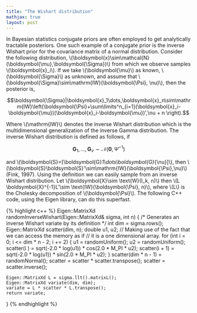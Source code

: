 ```yaml
---
title: "The Wishart distribution"
mathjax: true
layout: post
---
```


In Bayesian statistics conjugate priors are often employed to get analytically tractable posteriors. One such example of a conjugate prior is the inverse Wishart prior for the covariance matrix of a normal distribution.
Consider the following distribution, \\(\boldsymbol{x}\sim\mathcal{N}(\boldsymbol{\mu},\boldsymbol{\Sigma})\\) from which we observe samples \\(\boldsymbol{x}_i\\). If we take \\(\boldsymbol{\mu}\\) as known, \\(\boldsymbol{\Sigma}\\) as unknown, and assume that \\(\boldsymbol{\Sigma}\sim\mathrm{IW}(\boldsymbol{\Psi}, \nu)\\), then the posterior is,

$$\boldsymbol{\Sigma}|\boldsymbol{x}_1\dots,\boldsymbol{x}_n\sim\mathrm{IW}\left(\boldsymbol{\Psi}+\sum\limits^n_{i=1}(\boldsymbol{x}_i-\boldsymbol{\mu})(\boldsymbol{x}_i-\boldsymbol{\mu})',\nu + n \right).$$

Where \\(\mathrm{IW}\\) denotes the inverse Wishart distribution which is the multidimensional generalization of the inverse Gamma distribution. The inverse Wishart distribution is defined as follows, if 

$$\boldsymbol{G}_1,\dots,\boldsymbol{G}_{\nu}\sim\mathcal{N}\left(\boldsymbol{0},\Psi^{-1}\right)$$ 

and \\(\boldsymbol{S}=[\boldsymbol{G}_1\dots\boldsymbol{G}_{\nu}]\\), then \\(\boldsymbol{S}\boldsymbol{S}'\sim\mathrm{IW}(\boldsymbol{\Psi},\nu)\\) (Fink, 1997).
Using the definition we can easily sample from an inverse Wishart distribution. Let \\(\boldsymbol{X}\sim \text{W}(I_k, n)\\) then \\(L \boldsymbol{X}^{-1}L'\sim \text{IW}(\boldsymbol{\Psi}, n)\\), where \\(L\\) is the Cholesky decomposition of \\(\boldsymbol{\Psi}\\). The following C++ code, using the Eigen library, can do this superfast.

{% highlight c++ %}
Eigen::MatrixXd randomInverseWishart(Eigen::MatrixXd& sigma, int n)
{
    /* Generates an inverse Wishart variate by its definition */
    int dim = sigma.rows();
    Eigen::MatrixXd scatter(dim, n);
    double u1, u2;
    // Making use of the fact that we can access the memory as if
    // it is a one dimensional array.
    for (int i = 0; i <= dim * n - 2; i += 2)
    {
        u1 = randomUniform();
        u2 = randomUniform();
        scatter(i    ) = sqrt(-2.0 * log(u1)) * cos(2.0 * M_PI * u2);
        scatter(i + 1) = sqrt(-2.0 * log(u1)) * sin(2.0 * M_PI * u2);
    }
    scatter(dim * n - 1) = randomNormal();
    scatter = scatter * scatter.transpose();
    scatter = scatter.inverse();

    Eigen::MatrixXd L = sigma.llt().matrixL();
    Eigen::MatrixXd variate(dim, dim);
    variate = L * scatter * L.transpose();
    return variate;
}
{% endhighlight %}
